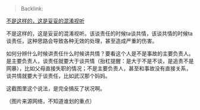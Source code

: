 > Backlink:

[不是这样的，这是妥妥的混淆视听](https://www.zhihu.com/pin/1693948528685203456)

不是这样的，这是妥妥的混淆视听。该谈责任的时候ta谈共情，该谈共情的时候ta谈责任，这种思路会导致各种无效的处理，甚至造成严重的伤害。

如何分辨什么时候讲责任什么时候讲共情？要看这个人是不是事故的主要负责人。是主要负责人，谈责任就要大于谈共情（抬杠提醒：是大于不是不谈，是追责不是网暴），比如父母直接失职的情况；不是主要负责人，甚至和事故没有直接关系，谈共情就要大于谈责任，比如武汉那个妈妈。

这截图里这个说法，是完全搞反了状况啊。

（图片来源网络，不知道谁划的重点）
